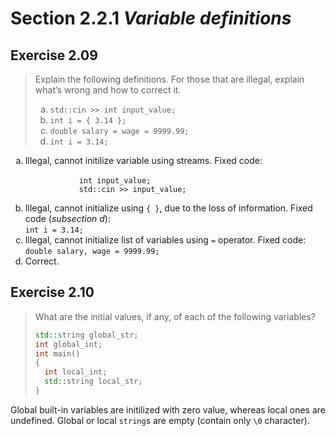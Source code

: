 # Section 2.2.1 _Variable definitions_

## Exercise 2.09

> Explain the following definitions. For those that are illegal, explain what’s wrong and how to correct it.
>
> <ol type="a">
>   <li><code>std::cin >> int input_value;</code></li>
>   <li><code>int i = { 3.14 };</code></li>
>   <li><code>double salary = wage = 9999.99;</code></li>
>   <li><code>int i = 3.14;</code></li>
> </ol>

<ol type="a">
    <li>
        Illegal, cannot initilize variable using streams. Fixed code:<br>
        <code>
            int input_value;
            std::cin >> input_value;
        </code>
    </li>
    <li>
        Illegal, cannot initialize using <code>{ }</code>, due to the loss of information. Fixed code (<i>subsection d</i>):<br>
        <code>int i = 3.14;</code>
    </li>
    <li>
        Illegal, cannot initialize list of variables using <code>=</code> operator. Fixed code:<br>
        <code>double salary, wage = 9999.99;</code>
    </li>
    <li>
        Correct.
    </li>
</ol>



## Exercise 2.10

> What are the initial values, if any, of each of the following variables?
>
> ```cpp
> std::string global_str;
> int global_int;
> int main()
> {
>   int local_int;
>   std::string local_str;
> }
>```

Global built-in variables are initilized with zero value, whereas local ones are undefined. Global or local `string`s are empty (contain only `\0` character).

